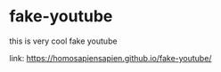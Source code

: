 # fake-youtube
this is very cool fake youtube

link: https://homosapiensapien.github.io/fake-youtube/
